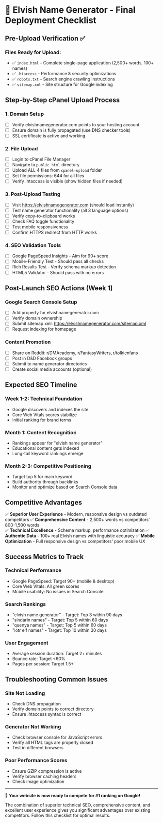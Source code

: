 # 🚀 Elvish Name Generator - Final Deployment Checklist

## Pre-Upload Verification ✅

### Files Ready for Upload:
- ✅ `index.html` - Complete single-page application (2,500+ words, 100+ names)
- ✅ `.htaccess` - Performance & security optimizations
- ✅ `robots.txt` - Search engine crawling instructions
- ✅ `sitemap.xml` - Site structure for Google indexing

## Step-by-Step cPanel Upload Process

### 1. Domain Setup
- [ ] Verify elvishnamegenerator.com points to your hosting account
- [ ] Ensure domain is fully propagated (use DNS checker tools)
- [ ] SSL certificate is active and working

### 2. File Upload
- [ ] Login to cPanel File Manager
- [ ] Navigate to `public_html` directory
- [ ] Upload ALL 4 files from `cpanel-upload` folder
- [ ] Set file permissions: 644 for all files
- [ ] Verify .htaccess is visible (show hidden files if needed)

### 3. Post-Upload Testing
- [ ] Visit https://elvishnamegenerator.com (should load instantly)
- [ ] Test name generator functionality (all 3 language options)
- [ ] Verify copy-to-clipboard works
- [ ] Check FAQ toggle functionality
- [ ] Test mobile responsiveness
- [ ] Confirm HTTPS redirect from HTTP works

### 4. SEO Validation Tools
- [ ] Google PageSpeed Insights - Aim for 90+ score
- [ ] Mobile-Friendly Test - Should pass all checks
- [ ] Rich Results Test - Verify schema markup detection
- [ ] HTML5 Validator - Should pass with no errors

## Post-Launch SEO Actions (Week 1)

### Google Search Console Setup
- [ ] Add property for elvishnamegenerator.com
- [ ] Verify domain ownership
- [ ] Submit sitemap.xml: https://elvishnamegenerator.com/sitemap.xml
- [ ] Request indexing for homepage

### Content Promotion
- [ ] Share on Reddit: r/DMAcademy, r/FantasyWriters, r/tolkienfans
- [ ] Post in D&D Facebook groups
- [ ] Submit to name generator directories
- [ ] Create social media accounts (optional)

## Expected SEO Timeline

### Week 1-2: Technical Foundation
- Google discovers and indexes the site
- Core Web Vitals scores stabilize
- Initial ranking for brand terms

### Month 1: Content Recognition
- Rankings appear for "elvish name generator"
- Educational content gets indexed
- Long-tail keyword rankings emerge

### Month 2-3: Competitive Positioning
- Target top 5 for main keyword
- Build authority through backlinks
- Monitor and optimize based on Search Console data

## Competitive Advantages

✅ **Superior User Experience** - Modern, responsive design vs outdated competitors
✅ **Comprehensive Content** - 2,500+ words vs competitors' 800-1,500 words  
✅ **Technical Excellence** - Schema markup, performance optimization
✅ **Authentic Data** - 100+ real Elvish names with linguistic accuracy
✅ **Mobile Optimization** - Full responsive design vs competitors' poor mobile UX

## Success Metrics to Track

### Technical Performance
- Google PageSpeed: Target 90+ (mobile & desktop)
- Core Web Vitals: All green scores
- Mobile usability: No issues in Search Console

### Search Rankings
- "elvish name generator" - Target: Top 3 within 90 days
- "sindarin names" - Target: Top 5 within 60 days
- "quenya names" - Target: Top 5 within 60 days
- "lotr elf names" - Target: Top 10 within 30 days

### User Engagement
- Average session duration: Target 2+ minutes
- Bounce rate: Target <60%
- Pages per session: Target 1.5+

## Troubleshooting Common Issues

### Site Not Loading
- Check DNS propagation
- Verify domain points to correct directory
- Ensure .htaccess syntax is correct

### Generator Not Working
- Check browser console for JavaScript errors
- Verify all HTML tags are properly closed
- Test in different browsers

### Poor Performance Scores
- Ensure GZIP compression is active
- Verify browser caching headers
- Check image optimization

---

**🎯 Your website is now ready to compete for #1 ranking on Google!**

The combination of superior technical SEO, comprehensive content, and excellent user experience gives you significant advantages over existing competitors. Follow this checklist for optimal results.